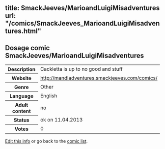 title: SmackJeeves/MarioandLuigiMisadventures
url: "/comics/SmackJeeves_MarioandLuigiMisadventures.html"
---
Dosage comic SmackJeeves/MarioandLuigiMisadventures
-----------------------------------------

<table class="comicinfo">
<tr>
<th>Description</th><td>Cackletta is up to no good and stuff</td>
</tr>
<tr>
<th>Website</th><td><a href="http://mandladventures.smackjeeves.com/comics/">http://mandladventures.smackjeeves.com/comics/</a></td>
</tr>
<tr>
<th>Genre</th><td>Other</td>
</tr>
<tr>
<th>Language</th><td>English</td>
</tr>
<tr>
<th>Adult content</th><td>no</td>
</tr>
<tr>
<th>Status</th><td>ok on 11.04.2013</td>
</tr>
<tr>
<th>Votes</th><td>0</div></td>
</tr>
</table>

[Edit this info](/comics/SmackJeeves_MarioandLuigiMisadventures_edit.html) or go back to the [comic list](../comic-index.html).
